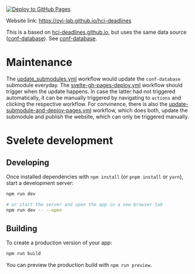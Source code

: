 [![Deploy to GitHub Pages](https://github.com/ovi-lab/hci-deadlines/actions/workflows/svelte-gh-pages-deploy.yml/badge.svg)](https://github.com/ovi-lab/hci-deadlines/actions/workflows/svelte-gh-pages-deploy.yml)

Website link: https://ovi-lab.github.io/hci-deadlines

This is a based on [hci-deadlines.github.io](https://github.com/hci-deadlines/hci-deadlines.github.io), but uses the same data source ([conf-database](https://github.com/ovi-lab/conf-database)). See [conf-database](https://github.com/ovi-lab/conf-database).

# Maintenance
The [update_submodules.yml](https://github.com/ovi-lab/hci-deadlines/actions/workflows/update-submodules.yml) workflow would update the `conf-database` submodule everyday. The [svelte-gh-pages-deploy.yml](https://github.com/ovi-lab/hci-deadlines/actions/workflows/svelte-gh-pages-deploy.yml) workflow should trigger when the update happens. In case the latter had not triggered automatically, it can be manually triggered by navigating to `actions` and clicking the respective workflow. For convinence, there is also the [update-submodule-and-deploy-pages.yml](https://github.com/ovi-lab/hci-deadlines/actions/workflows/update-submodule-and-deploy-pages.yml) workflow, which does both, update the submodule and publish the website, which can only be triggered manually.

# Svelete development
## Developing

Once installed dependencies with `npm install` (or `pnpm install` or `yarn`), start a development server:

```bash
npm run dev

# or start the server and open the app in a new browser tab
npm run dev -- --open
```

## Building

To create a production version of your app:

```bash
npm run build
```

You can preview the production build with `npm run preview`.

